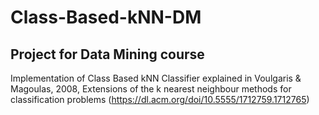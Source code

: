 # Class-Based-kNN-DM
## Project for Data Mining course

Implementation of Class Based kNN Classifier explained in Voulgaris & Magoulas, 2008, Extensions of the k nearest neighbour methods for classification problems
(https://dl.acm.org/doi/10.5555/1712759.1712765)

